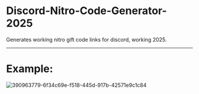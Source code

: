 # Discord-Nitro-Code-Generator-2025
Generates working nitro gift code links for discord, working 2025.

-----

# Example:

![390963779-6f34c69e-f518-445d-917b-42571e9c1c84](https://github.com/user-attachments/assets/ff3ecb23-dd3c-45ea-b511-ac354a203665)
